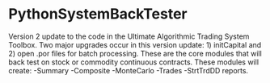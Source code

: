 # PythonSystemBackTester
Version 2 update to the code in the Ultimate Algorithmic Trading System Toolbox.
Two major upgrades occur in this version update: 1) initCapital and 2) open .por files for batch processing.
These are the core modules that will back test on stock or commodity continuous contracts.  These modules will create:
-Summary
-Composite
-MonteCarlo
-Trades
-StrtTrdDD reports.
